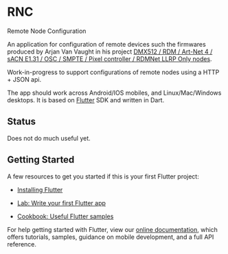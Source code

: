 # RNC
Remote Node Configuration

An application for configuration of remote devices such the firmwares produced by Arjan Van Vaught in his project [DMX512 / RDM / Art-Net 4 / sACN E1.31 / OSC / SMPTE / Pixel controller / RDMNet LLRP Only nodes](https://github.com/vanvught/rpidmx512).

Work-in-progress to support configurations of remote nodes using a HTTP + JSON api.

The app should work across Android/IOS mobiles, and Linux/Mac/Windows desktops.  It is based on [Flutter](https://flutter.dev) SDK and written in Dart.

## Status

Does not do much useful yet.

## Getting Started

A few resources to get you started if this is your first Flutter project:

- [Installing Flutter](https://flutter.dev/docs/get-started/install)

- [Lab: Write your first Flutter app](https://flutter.dev/docs/get-started/codelab)
- [Cookbook: Useful Flutter samples](https://flutter.dev/docs/cookbook)

For help getting started with Flutter, view our
[online documentation](https://flutter.dev/docs), which offers tutorials,
samples, guidance on mobile development, and a full API reference.
